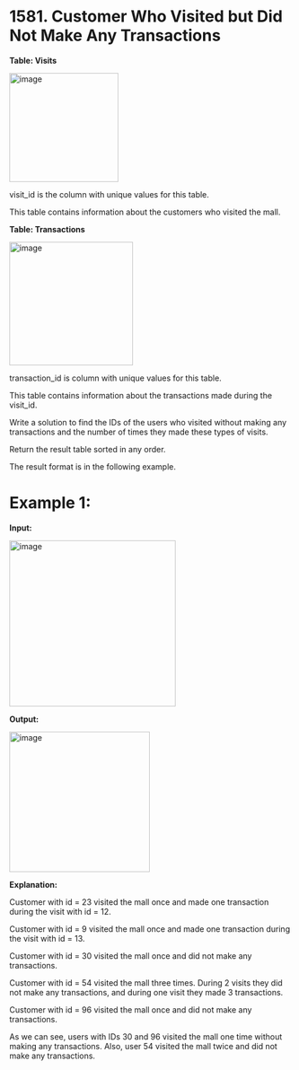 # 1581. Customer Who Visited but Did Not Make Any Transactions

**Table: Visits**

<img width="194" alt="image" src="https://github.com/user-attachments/assets/199ccb10-677f-4528-9374-10000ee4309c" />

visit_id is the column with unique values for this table.

This table contains information about the customers who visited the mall.
 

**Table: Transactions**

<img width="220" alt="image" src="https://github.com/user-attachments/assets/d445303e-771d-49f9-96e7-226f48ba5644" />

transaction_id is column with unique values for this table.

This table contains information about the transactions made during the visit_id.
 

Write a solution to find the IDs of the users who visited without making any transactions and the number of times they made these types of visits.

Return the result table sorted in any order.

The result format is in the following example.

 

# Example 1:

**Input:**

<img width="296" alt="image" src="https://github.com/user-attachments/assets/ddb3ca9d-37f2-4f88-851f-7eef35827a03" />


**Output:**

<img width="250" alt="image" src="https://github.com/user-attachments/assets/dde0cba2-ae74-4c3f-814f-a5a1c37d00c1" />

**Explanation:**

Customer with id = 23 visited the mall once and made one transaction during the visit with id = 12.

Customer with id = 9 visited the mall once and made one transaction during the visit with id = 13.

Customer with id = 30 visited the mall once and did not make any transactions.

Customer with id = 54 visited the mall three times. During 2 visits they did not make any transactions, and during one visit they made 3 transactions.

Customer with id = 96 visited the mall once and did not make any transactions.

As we can see, users with IDs 30 and 96 visited the mall one time without making any transactions. Also, user 54 visited the mall twice and did not make any transactions.
